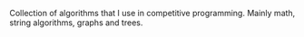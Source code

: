 Collection of algorithms that I use in competitive programming. Mainly math, string algorithms, graphs and trees.